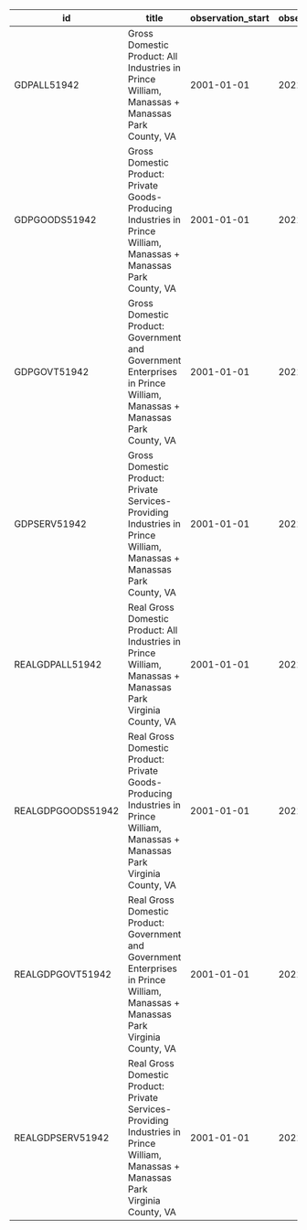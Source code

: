 | id                | title                                                                                                                              | observation_start   | observation_end   |
|-------------------|------------------------------------------------------------------------------------------------------------------------------------|---------------------|-------------------|
| GDPALL51942       | Gross Domestic Product: All Industries in Prince William, Manassas + Manassas Park County, VA                                      | 2001-01-01          | 2021-01-01        |
| GDPGOODS51942     | Gross Domestic Product: Private Goods-Producing Industries in Prince William, Manassas + Manassas Park County, VA                  | 2001-01-01          | 2021-01-01        |
| GDPGOVT51942      | Gross Domestic Product: Government and Government Enterprises in Prince William, Manassas + Manassas Park County, VA               | 2001-01-01          | 2021-01-01        |
| GDPSERV51942      | Gross Domestic Product: Private Services-Providing Industries in Prince William, Manassas + Manassas Park County, VA               | 2001-01-01          | 2021-01-01        |
| REALGDPALL51942   | Real Gross Domestic Product: All Industries in Prince William, Manassas + Manassas Park Virginia County, VA                        | 2001-01-01          | 2021-01-01        |
| REALGDPGOODS51942 | Real Gross Domestic Product: Private Goods-Producing Industries in Prince William, Manassas + Manassas Park Virginia County, VA    | 2001-01-01          | 2021-01-01        |
| REALGDPGOVT51942  | Real Gross Domestic Product: Government and Government Enterprises in Prince William, Manassas + Manassas Park Virginia County, VA | 2001-01-01          | 2021-01-01        |
| REALGDPSERV51942  | Real Gross Domestic Product: Private Services-Providing Industries in Prince William, Manassas + Manassas Park Virginia County, VA | 2001-01-01          | 2021-01-01        |